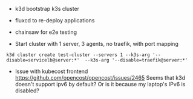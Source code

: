 
* k3d bootstrap k3s cluster
* fluxcd to re-deploy applications
* chainsaw for e2e testing


* Start cluster with 1 server, 3 agents, no traefik, with port mapping
```
k3d cluster create test-cluster --servers 1 --k3s-arg '--disable=servicelb@server:*'  --k3s-arg '--disable=traefik@server:*'
```



* Issue with kubecost frontend https://github.com/opencost/opencost/issues/2465 Seems that k3d doesn't support ipv6 by default? Or is it because my laptop's IPv6 is disabled?